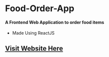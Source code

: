 # Food-Order-App
#### A Frontend Web Application to order food items
- Made Using ReactJS  

## [Visit Website Here](mealstore.netlify.app)
